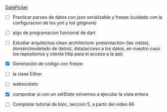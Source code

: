 [DatePicker](https://www.udemy.com/course/draft/2639748/learn/lecture/16881180#overview)

- [ ] Practicar parseo de datos con json serializable y freeze (cuidado con la configuracion de los yml y los gitignore)

- [ ] algo de programacion funcional de dart

- [ ] Estudiar arquitectua clean architecture: presentaction (las vistas), domain(modelado de datos), data(acceso a los datos, en nuestro caso los repositorios y cliente http para el acceso a la api)

- [x] Generación de código con freeze

- [ ]  la clase Either

- [ ] websockets

- [x] comprobar si con un setState volvemos a ejecutar la vista entera

- [ ] Completar tutorial de bloc, seccion 5, a partir del video 66

